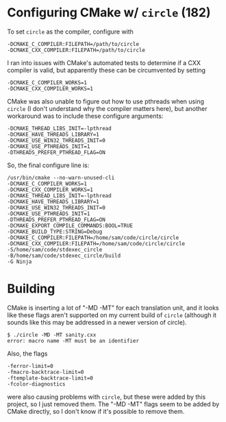 # Configuring CMake w/ `circle` (182)

To set `circle` as the compiler, configure with

```
-DCMAKE_C_COMPILER:FILEPATH=/path/to/circle
-DCMAKE_CXX_COMPILER:FILEPATH=/path/to/circle
```

I ran into issues with CMake's automated tests to determine if a CXX compiler is valid, but apparently these can be circumvented by setting

```
-DCMAKE_C_COMPILER_WORKS=1
-DCMAKE_CXX_COMPILER_WORKS=1
```

CMake was also unable to figure out how to use pthreads when using `circle` (I don't understand why the compiler matters here), but another workaround was to include these configure arguments:

```
-DCMAKE_THREAD_LIBS_INIT=-lpthread
-DCMAKE_HAVE_THREADS_LIBRARY=1
-DCMAKE_USE_WIN32_THREADS_INIT=0
-DCMAKE_USE_PTHREADS_INIT=1
-DTHREADS_PREFER_PTHREAD_FLAG=ON
```

So, the final configure line is:

```
/usr/bin/cmake --no-warn-unused-cli 
-DCMAKE_C_COMPILER_WORKS=1 
-DCMAKE_CXX_COMPILER_WORKS=1 
-DCMAKE_THREAD_LIBS_INIT=-lpthread 
-DCMAKE_HAVE_THREADS_LIBRARY=1 
-DCMAKE_USE_WIN32_THREADS_INIT=0 
-DCMAKE_USE_PTHREADS_INIT=1 
-DTHREADS_PREFER_PTHREAD_FLAG=ON 
-DCMAKE_EXPORT_COMPILE_COMMANDS:BOOL=TRUE 
-DCMAKE_BUILD_TYPE:STRING=Debug 
-DCMAKE_C_COMPILER:FILEPATH=/home/sam/code/circle/circle 
-DCMAKE_CXX_COMPILER:FILEPATH=/home/sam/code/circle/circle 
-S/home/sam/code/stdexec_circle 
-B/home/sam/code/stdexec_circle/build 
-G Ninja
```

# Building

CMake is inserting a lot of "-MD -MT" for each translation unit, and it looks like these flags aren't supported on my current build of `circle` (although it sounds like this may be addressed in a newer version of circle).

```
$ ./circle -MD -MT sanity.cxx 
error: macro name -MT must be an identifier
```

Also, the flags

```
-ferror-limit=0
-fmacro-backtrace-limit=0
-ftemplate-backtrace-limit=0
-fcolor-diagnostics
```

were also causing problems with `circle`, but these were added by this project, so I just removed them. The "-MD -MT" flags seem to be added by CMake directly, so I don't know if it's possible to remove them.
